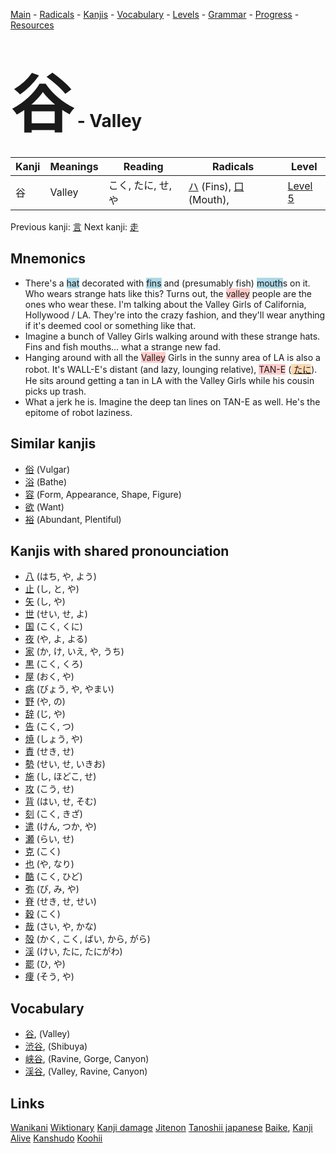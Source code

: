 <style> bigfont {font-size: 100px}</style>
[Main](../README.md) -
[Radicals](../radicals.md) -
[Kanjis](../kanjis.md) -
[Vocabulary](../vocabulary.md) -
[Levels](../levels.md) -
[Grammar](../grammar.md) - 
[Progress](../progress.md) -
[Resources](../resources.md)
# <bigfont> 谷</bigfont> - Valley 

| Kanji | Meanings | Reading | Radicals | Level |
| --- | --- | --- | --- | --- |
| 谷 | Valley | こく, たに, せ, や | [ハ](../radicals/ハ.md) (Fins), [口](../radicals/口.md) (Mouth),  | [Level 5](../levels/wk_level5.md) |

Previous kanji: [言](言.md) Next kanji: [走](走.md) 

## Mnemonics
 * There's a <span style="background-color:#ADD8E6"> hat</span> decorated with <span style="background-color:#ADD8E6"> fins</span> and (presumably fish) <span style="background-color:#ADD8E6"> mouth</span>s on it. Who wears strange hats like this? Turns out, the <span style="background-color:#ffcccb"> valley</span> people are the ones who wear these. I'm talking about the Valley Girls of California, Hollywood / LA. They're into the crazy fashion, and they'll wear anything if it's deemed cool or something like that.
* Imagine a bunch of Valley Girls walking around with these strange hats. Fins and fish mouths... what a strange new fad.
* Hanging around with all the <span style="background-color:#ffcccb"> Valley</span> Girls in the sunny area of LA is also a robot. It's WALL-E's distant (and lazy, lounging relative), <span style="background-color:#ffcccb"> TAN-E</span> (<span style="background-color:#fed8b1"> [たに](https://jisho.org/search/たに)</span>). He sits around getting a tan in LA with the Valley Girls while his cousin picks up trash.
* What a jerk he is. Imagine the deep tan lines on TAN-E as well. He's the epitome of robot laziness.


## Similar kanjis
 * [俗](俗.md) (Vulgar)
* [浴](浴.md) (Bathe)
* [容](容.md) (Form, Appearance, Shape, Figure)
* [欲](欲.md) (Want)
* [裕](裕.md) (Abundant, Plentiful)



## Kanjis with shared pronounciation
 * [八](八.md) (はち, や, よう)
* [止](止.md) (し, と, や)
* [矢](矢.md) (し, や)
* [世](世.md) (せい, せ, よ)
* [国](国.md) (こく, くに)
* [夜](夜.md) (や, よ, よる)
* [家](家.md) (か, け, いえ, や, うち)
* [黒](黒.md) (こく, くろ)
* [屋](屋.md) (おく, や)
* [病](病.md) (びょう, や, やまい)
* [野](野.md) (や, の)
* [辞](辞.md) (じ, や)
* [告](告.md) (こく, つ)
* [焼](焼.md) (しょう, や)
* [責](責.md) (せき, せ)
* [勢](勢.md) (せい, せ, いきお)
* [施](施.md) (し, ほどこ, せ)
* [攻](攻.md) (こう, せ)
* [背](背.md) (はい, せ, そむ)
* [刻](刻.md) (こく, きざ)
* [遣](遣.md) (けん, つか, や)
* [瀬](瀬.md) (らい, せ)
* [克](克.md) (こく)
* [也](也.md) (や, なり)
* [酷](酷.md) (こく, ひど)
* [弥](弥.md) (び, み, や)
* [脊](脊.md) (せき, せ, せい)
* [穀](穀.md) (こく)
* [哉](哉.md) (さい, や, かな)
* [殻](殻.md) (かく, こく, ばい, から, がら)
* [渓](渓.md) (けい, たに, たにがわ)
* [罷](罷.md) (ひ, や)
* [痩](痩.md) (そう, や)



## Vocabulary
 * [谷](../vocabulary/谷.md), (Valley)
* [渋谷](../vocabulary/谷.md), (Shibuya)
* [峡谷](../vocabulary/谷.md), (Ravine, Gorge, Canyon)
* [渓谷](../vocabulary/谷.md), (Valley, Ravine, Canyon)




## Links 


[Wanikani](https://www.wanikani.com/kanji/谷)
[Wiktionary](https://en.wiktionary.org/wiki/谷)
[Kanji damage](http://www.kanjidamage.com/kanji/search?utf8=✓&q=谷)
[Jitenon](https://jitenon.com/kanji/谷)
[Tanoshii japanese](https://www.tanoshiijapanese.com/dictionary/kanji.cfm?k=谷)
[Baike](https://baike.baidu.com/item/谷),
[Kanji Alive](https://app.kanjialive.com/谷)
[Kanshudo](https://www.kanshudo.com/searchmn?q=谷)
[Koohii](https://kanji.koohii.com/study/kanji/谷)
